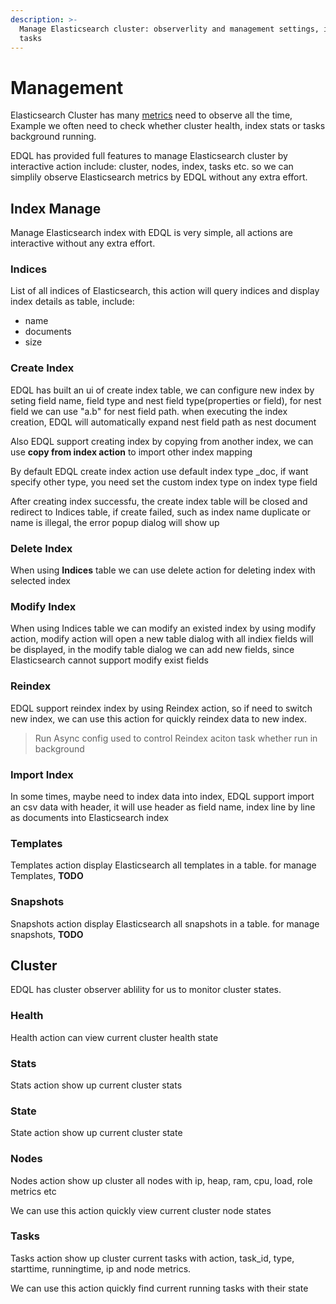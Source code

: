 ```yaml
---
description: >-
  Manage Elasticsearch cluster: observerlity and management settings, index and
  tasks
---
```


# Management

Elasticsearch Cluster has many [metrics](https://www.elastic.co/guide/en/elasticsearch/reference/current/cluster.html) need to observe all the time, Example we often need to check whether cluster health, index stats or tasks background running.&#x20;

EDQL has provided full features to manage Elasticsearch cluster by interactive action include: cluster, nodes, index, tasks etc. so we can simplily observe Elasticsearch metrics by EDQL without any extra effort.

## Index Manage

Manage Elasticsearch index with EDQL is very simple, all actions are interactive without any extra effort.

### Indices

List of all indices of Elasticsearch, this action will query indices and display index details as table, include:

* name
* documents
* size

### Create Index

EDQL has built an ui of create index table, we can configure new index by seting field name, field type and nest field type(properties or field), for nest field we can use "a.b" for nest field path. when executing the index creation, EDQL will automatically expand nest field path as nest document

Also EDQL support creating index by copying from another index, we can use **copy from index action** to import other index mapping

By default EDQL create index action use default index type \_doc, if want specify other type, you need set the custom index type on index type field

After creating index successfu, the create index table will be closed and redirect to Indices table, if create failed, such as index name duplicate or name is illegal, the error popup dialog will show up

### Delete Index

When using **Indices** table we can use delete action for deleting index with selected index

### Modify Index

When using Indices table we can modify an existed index by using modify action, modify action will open a new table dialog with all indiex fields will be displayed, in the modify table dialog we can add new fields, since Elasticsearch cannot support modify exist fields

### Reindex

EDQL support reindex index by using Reindex action, so if need to switch new index, we can use this action for quickly reindex data to new index.&#x20;

> Run Async config used to control Reindex aciton task whether run in background

### Import Index

In some times, maybe need to index data into index, EDQL support import an csv data with header, it will use header as field name, index line by line as documents into Elasticsearch index

### Templates

Templates action display Elasticsearch all templates in a table. for manage Templates, **TODO**

### Snapshots

Snapshots action display Elasticsearch all snapshots in a table. for manage snapshots, **TODO**

## Cluster

EDQL has cluster observer ablility for us to monitor cluster states.

### Health

Health action can view current cluster health state

### Stats

Stats action show up current cluster stats

### State

State action show up current cluster state

### Nodes

Nodes action show up cluster all nodes with ip, heap, ram, cpu, load, role metrics etc

We can use this action quickly view current cluster node states

### Tasks

Tasks action show up cluster current tasks with action, task\_id, type, starttime, runningtime, ip and node metrics.

We can use this action quickly find current running tasks with their state



